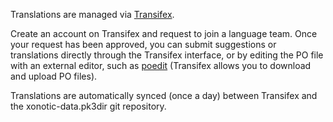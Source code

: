 Translations are managed via [Transifex](https://www.transifex.com/team-xonotic/xonotic/dashboard/).

Create an account on Transifex and request to join a language team. Once your request has been approved, you can submit suggestions or translations directly through the Transifex interface, or by editing the PO file with an external editor, such as [poedit](https://poedit.net/) (Transifex allows you to download and upload PO files).

Translations are automatically synced (once a day) between Transifex and the xonotic-data.pk3dir git repository.